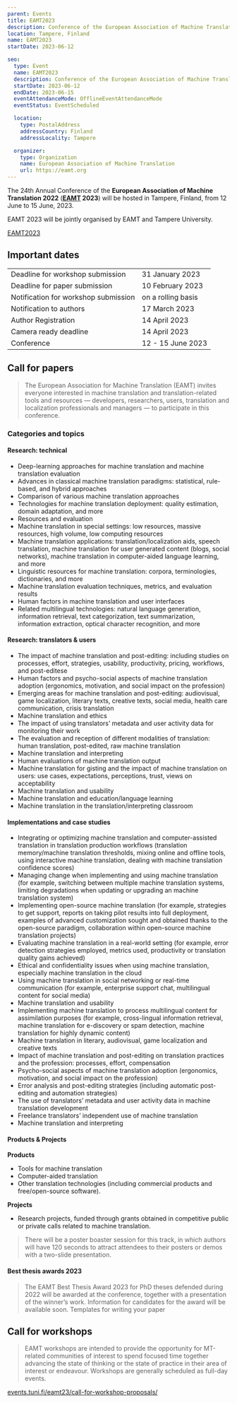 ```yaml
---
parent: Events
title: EAMT2023
description: Conference of the European Association of Machine Translation
location: Tampere, Finland
name: EAMT2023
startDate: 2023-06-12

seo:
  type: Event
  name: EAMT2023
  description: Conference of the European Association of Machine Translation
  startDate: 2023-06-12
  endDate: 2023-06-15
  eventAttendanceMode: OfflineEventAttendanceMode
  eventStatus: EventScheduled

  location:
    type: PostalAddress
    addressCountry: Finland
    addressLocality: Tampere

  organizer:
    type: Organization
    name: European Association of Machine Translation
    url: https://eamt.org
---
```


The 24th Annual Conference of the **European Association of Machine Translation 2022** (**[EAMT](../associations/eamt.md) 2023**) will be hosted in Tampere, Finland, from 12 June to 15 June, 2023.

EAMT 2023 will be jointly organised by EAMT and Tampere University.

[EAMT2023](https://events.tuni.fi/eamt23/)


## Important dates

|     |     |
| --- | --- |
| Deadline for workshop submission | 31 January 2023 |
| Deadline for paper submission | 10 February 2023 |
| Notification for workshop submission | on a rolling basis |
| Notification to authors | 17 March 2023 |
| Author Registration | 14 April 2023 |
| Camera ready deadline | 14 April 2023 |
| Conference | 12 - 15 June 2023 |

## Call for papers

> The European Association for Machine Translation (EAMT) invites everyone interested in machine translation and translation-related tools and resources ― developers, researchers, users, translation and localization professionals and managers ― to participate in this conference.

### Categories and topics

#### Research: technical

- Deep-learning approaches for machine translation and machine translation evaluation
- Advances in classical machine translation paradigms: statistical, rule-based, and hybrid approaches
- Comparison of various machine translation approaches
- Technologies for machine translation deployment: quality estimation, domain adaptation, and more
- Resources and evaluation
- Machine translation in special settings: low resources, massive resources, high volume, low computing resources
- Machine translation applications: translation/localization aids, speech translation, machine translation for user generated content (blogs, social networks), machine translation in computer-aided language learning, and more
- Linguistic resources for machine translation: corpora, terminologies, dictionaries, and more
- Machine translation evaluation techniques, metrics, and evaluation results
- Human factors in machine translation and user interfaces
- Related multilingual technologies: natural language generation, information retrieval, text categorization, text summarization, information extraction, optical character recognition, and more


#### Research: translators & users

- The impact of machine translation and post-editing: including studies on processes, effort, strategies, usability, productivity, pricing, workflows, and post-editese
- Human factors and psycho-social aspects of machine translation adoption (ergonomics, motivation, and social impact on the profession)
- Emerging areas for machine translation and post-editing: audiovisual, game localization, literary texts, creative texts, social media, health care communication, crisis translation
- Machine translation and ethics
- The impact of using translators’ metadata and user activity data for monitoring their work
- The evaluation and reception of different modalities of translation: human translation, post-edited, raw machine translation
- Machine translation and interpreting
- Human evaluations of machine translation output
- Machine translation for gisting and the impact of machine translation on users: use cases, expectations, perceptions, trust, views on acceptability
- Machine translation and usability
- Machine translation and education/language learning
- Machine translation in the translation/interpreting classroom

#### Implementations and case studies

- Integrating or optimizing machine translation and computer-assisted translation in translation production workflows (translation memory/machine translation thresholds, mixing online and offline tools, using interactive machine translation, dealing with machine translation confidence scores)
- Managing change when implementing and using machine translation (for example, switching between multiple machine translation systems, limiting degradations when updating or upgrading an machine translation system)
- Implementing open-source machine translation (for example, strategies to get support, reports on taking pilot results into full deployment, examples of advanced customization sought and obtained thanks to the open-source paradigm, collaboration within open-source machine translation projects)
- Evaluating machine translation in a real-world setting (for example, error detection strategies employed, metrics used, productivity or translation quality gains achieved)
- Ethical and confidentiality issues when using machine translation, especially machine translation in the cloud
- Using machine translation in social networking or real-time communication (for example, enterprise support chat, multilingual content for social media)
- Machine translation and usability
- Implementing machine translation to process multilingual content for assimilation purposes (for example, cross-lingual information retrieval, machine translation for e-discovery or spam detection, machine translation for highly dynamic content)
- Machine translation in literary, audiovisual, game localization and creative texts
- Impact of machine translation and post-editing on translation practices and the profession: processes, effort, compensation
- Psycho-social aspects of machine translation adoption (ergonomics, motivation, and social impact on the profession)
- Error analysis and post-editing strategies (including automatic post-editing and automation strategies)
- The use of translators’ metadata and user activity data in machine translation development
- Freelance translators’ independent use of machine translation
- Machine translation and interpreting

#### Products & Projects

**Products**

- Tools for machine translation
- Computer-aided translation
- Other translation technologies (including commercial products and free/open-source software).

**Projects**

- Research projects, funded through grants obtained in competitive public or private calls related to machine translation.

> There will be a poster boaster session for this track, in which authors will have 120 seconds to attract attendees to their posters or demos with a two-slide presentation.

#### Best thesis awards 2023

> The EAMT Best Thesis Award 2023 for PhD theses defended during 2022 will be awarded at the conference, together with a presentation of the winner’s work. Information for candidates for the award will be available soon.
Templates for writing your paper

## Call for workshops

> EAMT workshops are intended to provide the opportunity for MT-related communities of interest to spend focused time together advancing the state of thinking or the state of practice in their area of interest or endeavour. Workshops are generally scheduled as full-day events.

[events.tuni.fi/eamt23/call-for-workshop-proposals/](https://events.tuni.fi/eamt23/call-for-workshop-proposals/)
